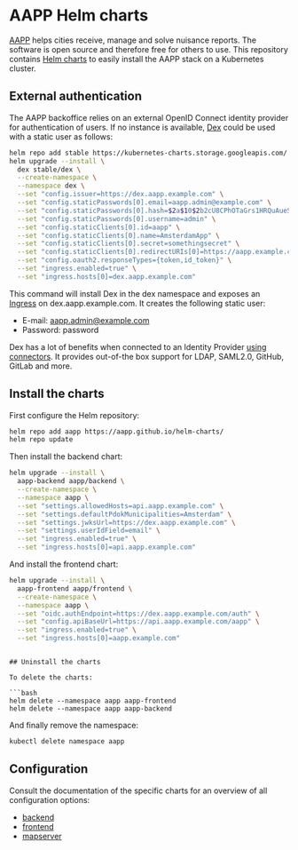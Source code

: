 # AAPP Helm charts

[AAPP](https://aapp.org/) helps cities receive, manage and solve nuisance reports. The software is open source and therefore free for others to use. This repository contains [Helm charts](https://helm.sh/) to easily install the AAPP stack on a Kubernetes cluster.

## External authentication

The AAPP backoffice relies on an external OpenID Connect identity provider for authentication of users. If no instance is available, [Dex](https://github.com/dexidp/dex) could be used with a static user as follows:

```bash
helm repo add stable https://kubernetes-charts.storage.googleapis.com/
helm upgrade --install \
  dex stable/dex \
  --create-namespace \
  --namespace dex \
  --set "config.issuer=https://dex.aapp.example.com" \
  --set "config.staticPasswords[0].email=aapp.admin@example.com" \
  --set "config.staticPasswords[0].hash=$2a$10$2b2cU8CPhOTaGrs1HRQuAueS7JTT5ZHsHSzYiFPm1leZck7Mc8T4W" \
  --set "config.staticPasswords[0].username=admin" \
  --set "config.staticClients[0].id=aapp" \
  --set "config.staticClients[0].name=AmsterdamApp" \
  --set "config.staticClients[0].secret=somethingsecret" \
  --set "config.staticClients[0].redirectURIs[0]=https://aapp.example.com/manage/incidents" \
  --set "config.oauth2.responseTypes={token,id_token}" \
  --set "ingress.enabled=true" \
  --set "ingress.hosts[0]=dex.aapp.example.com"
```

This command will install Dex in the dex namespace and exposes an [Ingress](https://kubernetes.io/docs/concepts/services-networking/ingress/) on dex.aapp.example.com. It creates the following static user:

- E-mail: aapp.admin@example.com
- Password: password

Dex has a lot of benefits when connected to an Identity Provider [using connectors](https://github.com/dexidp/dex#connectors). It provides out-of-the box support for LDAP, SAML2.0, GitHub, GitLab and more.

## Install the charts

First configure the Helm repository:

```bash
helm repo add aapp https://aapp.github.io/helm-charts/
helm repo update
```

Then install the backend chart:

```bash
helm upgrade --install \
  aapp-backend aapp/backend \
  --create-namespace \
  --namespace aapp \
  --set "settings.allowedHosts=api.aapp.example.com" \
  --set "settings.defaultPdokMunicipalities=Amsterdam" \
  --set "settings.jwksUrl=https://dex.aapp.example.com" \
  --set "settings.userIdField=email" \
  --set "ingress.enabled=true" \
  --set "ingress.hosts[0]=api.aapp.example.com"
```

And install the frontend chart:

```bash
helm upgrade --install \
  aapp-frontend aapp/frontend \
  --create-namespace \
  --namespace aapp \
  --set "oidc.authEndpoint=https://dex.aapp.example.com/auth" \
  --set "config.apiBaseUrl=https://api.aapp.example.com/aapp" \
  --set "ingress.enabled=true" \
  --set "ingress.hosts[0]=aapp.example.com"
```

```

## Uninstall the charts

To delete the charts:

```bash
helm delete --namespace aapp aapp-frontend
helm delete --namespace aapp aapp-backend
```

And finally remove the namespace:

```bash
kubectl delete namespace aapp
```

## Configuration

Consult the documentation of the specific charts for an overview of all configuration options:

- [backend](./charts/backend)
- [frontend](./charts/frontend)
- [mapserver](./charts/mapserver)